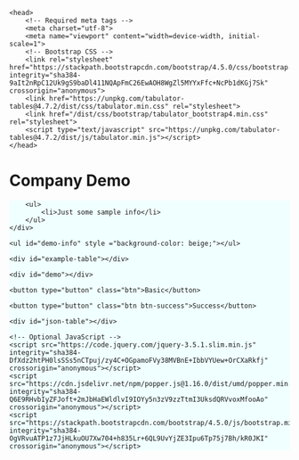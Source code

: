 <html>

    <head>
        <!-- Required meta tags -->
        <meta charset="utf-8">
        <meta name="viewport" content="width=device-width, initial-scale=1">
        <!-- Bootstrap CSS -->
        <link rel="stylesheet" href="https://stackpath.bootstrapcdn.com/bootstrap/4.5.0/css/bootstrap.min.css" integrity="sha384-9aIt2nRpC12Uk9gS9baDl411NQApFmC26EwAOH8WgZl5MYYxFfc+NcPb1dKGj7Sk" crossorigin="anonymous">
        <link href="https://unpkg.com/tabulator-tables@4.7.2/dist/css/tabulator.min.css" rel="stylesheet">
        <link href="/dist/css/bootstrap/tabulator_bootstrap4.min.css" rel="stylesheet">
        <script type="text/javascript" src="https://unpkg.com/tabulator-tables@4.7.2/dist/js/tabulator.min.js"></script>
    </head>

<body>
    <h1>Company Demo</h1>
    <div style="background-color: azure">

        <ul>
            <li>Just some sample info</li>
        </ul>
    </div>

    <ul id="demo-info" style ="background-color: beige;"></ul>

    <div id="example-table"></div>

    <div id="demo"></div>

    <button type="button" class="btn">Basic</button>
    
    <button type="button" class="btn btn-success">Success</button>

    <div id="json-table"></div>

    <!-- Optional JavaScript -->
    <script src="https://code.jquery.com/jquery-3.5.1.slim.min.js" integrity="sha384-DfXdz2htPH0lsSSs5nCTpuj/zy4C+OGpamoFVy38MVBnE+IbbVYUew+OrCXaRkfj" crossorigin="anonymous"></script>
    <script src="https://cdn.jsdelivr.net/npm/popper.js@1.16.0/dist/umd/popper.min.js" integrity="sha384-Q6E9RHvbIyZFJoft+2mJbHaEWldlvI9IOYy5n3zV9zzTtmI3UksdQRVvoxMfooAo" crossorigin="anonymous"></script>
    <script src="https://stackpath.bootstrapcdn.com/bootstrap/4.5.0/js/bootstrap.min.js" integrity="sha384-OgVRvuATP1z7JjHLkuOU7Xw704+h835Lr+6QL9UvYjZE3Ipu6Tp75j7Bh/kR0JKI" crossorigin="anonymous"></script>
  
</body>

<script type="text/javascript">

    var myList = document.querySelector('#demo-info');
    fetch("crunchbase_info_sample.json")
        .then(function (response) {
            if (!response.ok) {
                throw new Error("HTTP error, status = " + response.status);
            }
            return response.json();
        })
        .then(function (json) {
            console.log("This is the sample JSON file...")
            console.log(json)


            //console.log("Listing the sample JSON file...")
            for (var i = 0; i < json.length; i++) {

            //for (var i = 0; i < 1; i++) {
                var headers = Object.keys(json[i])
                //console.log(headers);
                //console.log(headers.length);
                var listItem = document.createElement('li');
                listItem.innerHTML = '<strong>' + json[i].name + '</strong>';
                listItem.innerHTML += ' : '+json[i].company_number;
                listItem.innerHTML += ' can be found in ' + json[i].location + '.';
                listItem.innerHTML += '<ul><li>Basically : '+json[i].basicInfo+'</li><li>Desc : '+json[i].description+'</li></ul>';
                myList.appendChild(listItem);

                /*
                var headers = Object.keys(json[i])
                //console.log(headers);
                //console.log(headers.length);
                var listItem = document.createElement('li');
                listItem.innerHTML = '<strong>' + json[i].index + '</strong>';
                listItem.innerHTML += ' can be found in ' + json[i].name + '.';
                listItem.innerHTML += ' Cost: <strong>£' + json[i].basicInfo + '</strong>';
                myList.appendChild(listItem);
                */

                sec_len = json[i].sections.length;
                //console.log(sec_len);
                /*
                //This will print the name of each section
                for (var k = 0; k< sec_len; k++){
                    console.log(json[i].sections[k].name)
                }

                */

                /*
                //Printing out the industries
                for (var k = 0; k < sec_len; k++) {
                    if (json[i].sections[k].name == " Overview <!---->") {
                        console.log("ALERT ******")
                        overv_len = json[i].sections[k].data.length;
                        console.log(overv_len);

                        for (var l = 0; l < overv_len; l++) {
                            //console.log(Object.keys(json[i].sections[k].data[l]))

                            if (Object.keys(json[i].sections[k].data[l]) == "Industries ") {
                                console.log(Object.values(json[i].sections[k].data[l]))
                            }
                            //console.log(json[i].sections[k].data[l]);
                        }
                    }
                    //console.log(json[i].sections[k].name)
                }
                */

                //console.log(json[i].sections.length);
                //var subheaders = Object.keys(json[i].sections)
                //console.log(subheaders)

                /*
                for(var k = 0; k < json[i].sections.length; k++ ){
                    //console.log(Object.keys(json[i].sections[k]))
                    console.log(json[i].sections[k].name)
                    console.log(Object.values(json[i].sections[k].data))
                    console.log(json[i].sections[k].fields)
                    console.log(json[i].sections[k].imageCard)
                    console.log(json[i].sections[k].table)
                }
                */
                /*
                for (var j = 0; j <headers.length; j++ ){
                    if (headers[j] =="section"){
                        console.log(Object.keys(headers[j]));
                    }
                    //console.log(headers[j]);
                }
                */
            }

            //console.log("\nHoping to access the keys...")
            for (x in json) {

                //console.log(Object.values(x));
                document.getElementById("demo").innerHTML += json[x];
            }
        })

        .catch(function (error) {
            var p = document.createElement('p');
            p.appendChild(
                document.createTextNode('Error: ' + error.message)
            );
            document.body.insertBefore(p, myList);
        });


</script>

<script type="text/javascript">

    fetch("crunchbase_info_sample.json")
        .then(function (response) {
            if (!response.ok) {
                throw new Error("HTTP error, status = " + response.status);
            }
            return response.json();
        })
        .then(function (mydata) {
            //define some sample data
            //var jtabledata = mydata;
            //console.log(jtabledata)
            //create Tabulator on DOM element with id "example-table"
            var table = new Tabulator("#json-table", {
                index: "index",
                dataTree: true,
                height: 205, // set height of table (in CSS or here), this enables the Virtual DOM and improves render speed dramatically (can be any valid css height value)
                data: mydata, //assign data to table
                layout: "fitColumns", //fit columns to width of table (optional)
                columns: [

                    //Define Table Columns
                    //{ formatter: "rownum", hozAlign: "center", width: 40 },

                    //{ title: "Numero", field: "index" },
                    { title: "Name", field: "name" ,sorter:"string", headerSortTristate:true,formatter:"link", formatterParams:{
                        
                        url:function(cell){
                            console.log("** LINKAGE ****");
                            var linkage = "company.php?name="+cell.getData().name;
                            console.log(linkage);
                            return linkage ;
                        },
                        target:"_blank",
                    }},
                    { title: "Basic", field: "basicInfo" ,sorter:"string"},
                    {
                        title: "Founders", field: "founders",sorter:"string", headerSort:false, formatter: function (row) {    
                            //console.log(row);
                            var x = row.getData();                            
                            //console.log(x);
                            
                            var y = (x["basicInfo"]);
                            //console.log(y);

                            var pos = x.sections.indexOf(" Overview <!---->");
                            //console.log(pos);

                            var len = x.sections.length;
                            //console.log(len);
                            /*
                            for (var a = 0; a<len; a++){
                                temp = x.sections[a].name;
                                if (temp != "null"){
                                    console.log(temp);
                                }
                            };

                            */
                            var namo = x.sections.findIndex((item) => item.name === " Overview <!---->" );
                            //console.log(namo)
                            
                            console.log(x.sections[namo].name)                            
                            
                            console.log("---- ---  - - - ----  ");                          
                            
                            ov_len = x.sections[namo].data.length
                            console.log(ov_len)
                            for (var a = 0; a<ov_len; a++){
                                temp = x.sections[namo].data[a];
                                key_temp = Object.keys(temp)
                                if (key_temp == "Founders "){
                                    console.log(a);
                                }
                            };

                            
                            //console.log(Object.values(x.sections[namo].data))
                            console.log("**** *** ** ** *** ");

                            var fondo = x.sections[namo].data.findIndex(item => (Object.keys(item))[0] === "Founders " );
                            console.log(fondo)
                            
                            console.log("**** *** ** ** *** ");
                            console.log(x.sections[namo].data[fondo]);
                            z= (x["sections"][0].name);
                            //console.log(z);
                            f = (x.sections[namo].data[fondo]);
                            g = Object.values(f);
                            console.log(g);
                            console.log(typeof(g[0]));
                            return g[0];
                        },
                    },{
                        title: "Industries",field:"industries",sorter:"string", formatter: function (row) { 
                            var x = row.getData();  
                            var pos = x.sections.indexOf(" Overview <!---->");
                            var len = x.sections.length;
                            var namo = x.sections.findIndex((item) => item.name === " Overview <!---->" );                            
                            ov_len = x.sections[namo].data.length
                            var fondo = x.sections[namo].data.findIndex(item => (Object.keys(item))[0] === "Industries " );
                            z= (x["sections"][0].name);
                            f = (x.sections[namo].data[fondo]);
                            g = Object.values(f);
                            return g[0];
                        },
                    },
                    /*
                    {
                        title: "Industries", field: "fake", formatter: function (value, data, cell, row, options, rownum) {
                            //console.log("JTABLE JSON ******");
                            var this_ind;
                            //console.log(rownum);
                            for (var i = 0; i < mydata.length; i++) {
                                //console.log(Object.keys(mydata[i]))
                                var sec_len = mydata[i].sections.length;
                                //console.log(sec_len);
                                for (var k = 0; k < sec_len; k++) {
                                    if (mydata[i].sections[k].name == " Overview <!---->") {
                                        //console.log("OVERVIEW ALERT ******")
                                        overv_len = mydata[i].sections[k].data.length;
                                        //console.log(overv_len);

                                        for (var l = 0; l < overv_len; l++) {
                                            //console.log(Object.keys(json[i].sections[k].data[l]))

                                            if (Object.keys(mydata[i].sections[k].data[l]) == "Industries ") {
                                                //console.log(Object.values(json[i].sections[k].data[l]));
                                                //this_ind = JSON.stringify(Object.values(mydata[i].sections[k].data[l]));
                                                this_ind = (Object.values(mydata[i].sections[k].data[l]));

                                            }
                                            //console.log(json[i].sections[k].data[l]);
                                        }
                                    }
                                    //console.log(json[i].sections[k].name)
                                }
                            }

                            var i = 0;

                            //console.log(jtabledata.name);
                            //console.log(Object.values(jtabledata.sections))
                            console.log(this_ind);

                            return (this_ind[0]);
                        }
                    }, */
                ],
                rowClick: function (e, row) { //trigger an alert message when the row is clicked
                    console.log("Row " + row.getData().name + " Clicked!!!!");
                },
            });

        })

        .catch(function (error) {
            var p = document.createElement('p');
            p.appendChild(
                document.createTextNode('Error: ' + error.message)
            );
            document.body.insertBefore(p, myList);
        });




</script>

</html>